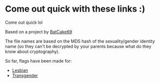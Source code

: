 # Come out quick with these links :)

Come out quick lol

Based on a project by [BatCake69](https://github.com/Batcake69)

The file names are based on the MD5 hash of the sexuality/gender identity name (so they can't be decrypted by your parents because what do they know about cryptography).

So far, flags have been made for:

- [Lesbian](https://flux3on.github.io/co/f83d1d6a12fda81723574437436b05e7.html)
- [Transgender](https://flux3on.github.io/co/2d632e7f0b20d419852012d299cb401b.html)
